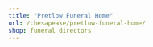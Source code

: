 ```yaml
---
title: "Pretlow Funeral Home"
url: /chesapeake/pretlow-funeral-home/
shop: funeral directors
---
```


